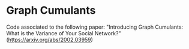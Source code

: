 # Graph Cumulants
Code associated to the following paper: "Introducing Graph Cumulants: What is the Variance of Your Social Network?" (https://arxiv.org/abs/2002.03959)


